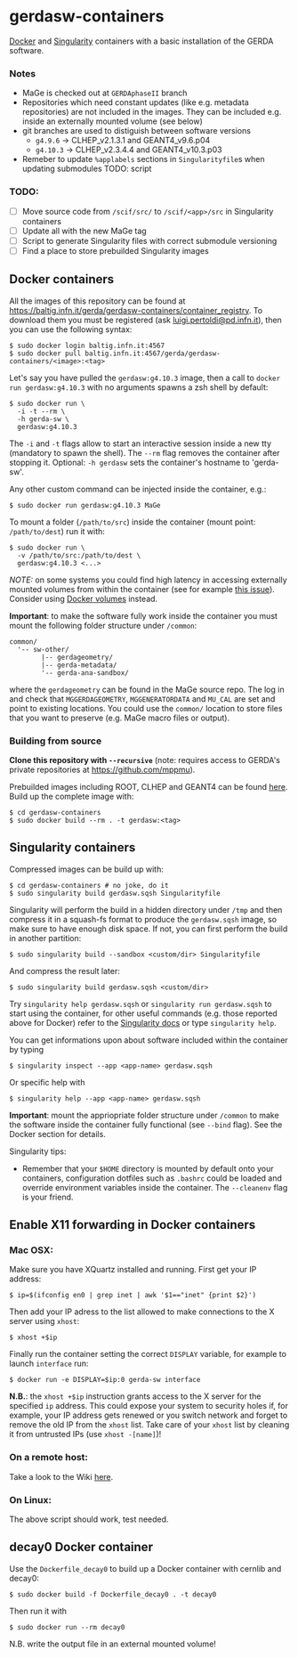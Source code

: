 # gerdasw-containers
[Docker](https://www.docker.com) and [Singularity](http://singularity.lbl.gov) containers with a basic installation of the GERDA software.
### Notes
* MaGe is checked out at `GERDAphaseII` branch
* Repositories which need constant updates (like e.g. metadata repositories) are not included in the images. They can be included e.g. inside an externally mounted volume (see below)
* git branches are used to distiguish between software versions
    * `g4.9.6` → CLHEP_v2.1.3.1 and GEANT4_v9.6.p04
    * `g4.10.3` → CLHEP_v2.3.4.4 and GEANT4_v10.3.p03
* Remeber to update `%applabels` sections in `Singularityfile`s when updating submodules TODO: script

### TODO:
- [ ] Move source code from `/scif/src/` to `/scif/<app>/src` in Singularity containers
- [ ] Update all with the new MaGe tag
- [ ] Script to generate Singularity files with correct submodule versioning
- [ ] Find a place to store prebuilded Singularity images

## Docker containers
All the images of this repository can be found at <https://baltig.infn.it/gerda/gerdasw-containers/container_registry>. To download them you must be registered (ask [luigi.pertoldi@pd.infn.it](mailto:luigi.pertoldi@pd.infn.it)), then you can use the following syntax:
```shell
$ sudo docker login baltig.infn.it:4567
$ sudo docker pull baltig.infn.it:4567/gerda/gerdasw-containers/<image>:<tag>
```
Let's say you have pulled the `gerdasw:g4.10.3` image, then a call to `docker run gerdasw:g4.10.3` with no arguments spawns a zsh shell by default:
```shell
$ sudo docker run \
  -i -t --rm \
  -h gerda-sw \
  gerdasw:g4.10.3
```
The `-i` and `-t` flags allow to start an interactive session inside a new tty (mandatory to spawn the shell). The `--rm` flag removes the container after stopping it. Optional: `-h gerdasw` sets the container's hostname to 'gerda-sw'.

Any other custom command can be injected inside the container, e.g.:
```shell
$ sudo docker run gerdasw:g4.10.3 MaGe
```

To mount a folder (`/path/to/src`) inside the container (mount point: `/path/to/dest`) run it with:
```shell
$ sudo docker run \
  -v /path/to/src:/path/to/dest \
  gerdasw:g4.10.3 <...>
```
*NOTE:* on some systems you could find high latency in accessing externally mounted volumes from within the container (see for example [this issue](https://forums.docker.com/t/file-access-in-mounted-volumes-extremely-slow-cpu-bound/8076)). Consider using [Docker volumes](https://docs.docker.com/engine/admin/volumes/volumes/) instead.

**Important**: to make the software fully work inside the container you must mount the following folder structure under `/common`:
```
common/
  '-- sw-other/
        |-- gerdageometry/
        |-- gerda-metadata/
        '-- gerda-ana-sandbox/
```
where the `gerdageometry` can be found in the MaGe source repo. The log in and check that `MGGERDAGEOMETRY`, `MGGENERATORDATA` and `MU_CAL` are set and point to existing locations. You could use the `common/` location to store files that you want to preserve (e.g. MaGe macro files or output).

### Building from source
__Clone this repository with `--recursive`__ (note: requires access to GERDA's private repositories at <https://github.com/mppmu>).

Prebuilded images including ROOT, CLHEP and GEANT4 can be found [here](https://github.com/gipert/baseos-containers). Build up the complete image with:
```shell
$ cd gerdasw-containers
$ sudo docker build --rm . -t gerdasw:<tag>
```

## Singularity containers
Compressed images can be build up with:
```shell
$ cd gerdasw-containers # no joke, do it
$ sudo singularity build gerdasw.sqsh Singularityfile
```
Singularity will perform the build in a hidden directory under `/tmp` and then compress it in a squash-fs format to produce the `gerdasw.sqsh` image, so make sure to have enough disk space. If not, you can first perform the build in another partition:
```shell
$ sudo singularity build --sandbox <custom/dir> Singularityfile
```
And compress the result later:
```shell
$ sudo singularity build gerdasw.sqsh <custom/dir>
```

Try `singularity help gerdasw.sqsh` or `singularity run gerdasw.sqsh` to start using the
container, for other useful commands (e.g. those reported above for Docker) refer to the [Singularity docs](http://singularity.lbl.gov/quickstart)
or type `singularity help`.

You can get informations upon about software included within the container by typing
```shell
$ singularity inspect --app <app-name> gerdasw.sqsh
```
Or specific help with
```shell
$ singularity help --app <app-name> gerdasw.sqsh
```

**Important**: mount the appriopriate folder structure under `/common` to make the software inside the container fully functional (see `--bind` flag). See the Docker section for details.

Singularity tips:
* Remember that your `$HOME` directory is mounted by default onto your containers, configuration dotfiles such as `.bashrc` could be loaded and override environment variables inside the container. The `--cleanenv` flag is your friend.

## Enable X11 forwarding in Docker containers
### Mac OSX:
Make sure you have XQuartz installed and running. First get your IP address:
```shell
$ ip=$(ifconfig en0 | grep inet | awk '$1=="inet" {print $2}')
```
Then add your IP adress to the list allowed to make connections to the X server using `xhost`:
```shell
$ xhost +$ip
```
Finally run the container setting the correct `DISPLAY` variable, for example to launch `interface` run:
```shell
$ docker run -e DISPLAY=$ip:0 gerda-sw interface
```
**N.B.**: the `xhost +$ip` instruction grants access to the X server for the specified `ip` address. This could expose your system to security holes if, for example, your IP address gets renewed or you switch network and forget to remove the old IP from the `xhost` list. Take care of your `xhost` list by cleaning it from untrusted IPs (use `xhost -[name]`)!

### On a remote host:
Take a look to the Wiki [here](https://github.com/luigipertoldi/gerda-sw-docker/wiki/The-Docker-local-hub#running-a-container).

### On Linux:
The above script should work, test needed.

## decay0 Docker container
Use the `Dockerfile_decay0` to build up a Docker container with cernlib and decay0:
```shell
$ sudo docker build -f Dockerfile_decay0 . -t decay0
```
Then run it with
```shell
$ sudo docker run --rm decay0
```
N.B. write the output file in an external mounted volume!
